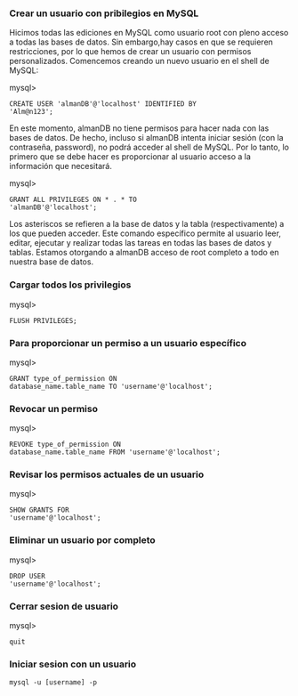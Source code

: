 ### Crear un usuario con pribilegios en MySQL
Hicimos todas las ediciones en MySQL como usuario root con pleno acceso a todas las bases de datos. 
Sin embargo,hay casos en que se requieren  restricciones, por lo que hemos de crear un usuario con permisos personalizados.
Comencemos creando un nuevo usuario en el shell de MySQL:

 mysql> <pre><code>CREATE USER 'almanDB'@'localhost' IDENTIFIED BY 'Alm@n123';</pre></code>
 
 En este momento, almanDB no tiene permisos para hacer nada con las bases de datos. 
 De hecho, incluso si almanDB intenta iniciar sesión (con la contraseña, password), no podrá acceder al shell de MySQL.
 Por lo tanto, lo primero que se debe hacer es proporcionar al usuario acceso a la información que necesitará.
 
 mysql> <pre><code>GRANT ALL PRIVILEGES ON * . * TO 'almanDB'@'localhost';</pre></code>
 
 Los asteriscos se refieren a la base de datos y la tabla (respectivamente) a los que pueden acceder. 
 Este comando específico permite al usuario leer, editar, ejecutar y realizar todas las tareas en todas las bases de datos y tablas.
 Estamos otorgando a almanDB acceso de root completo a todo en nuestra base de datos.
 ### Cargar todos los privilegios
 
  mysql> <pre><code>FLUSH PRIVILEGES;</pre></code>
 
### Para proporcionar un permiso a un usuario específico
   mysql> <pre><code>GRANT type_of_permission ON database_name.table_name TO 'username'@'localhost';</pre></code>
   
### Revocar un permiso
  mysql> <pre><code>REVOKE type_of_permission ON database_name.table_name FROM 'username'@'localhost';</pre></code>
 
### Revisar los permisos actuales de un usuario 
  mysql> <pre><code>SHOW GRANTS FOR 'username'@'localhost';</pre></code>
  
### Eliminar un usuario por completo
  mysql> <pre><code>DROP USER 'username'@'localhost';</pre></code>
 
### Cerrar sesion de usuario 
  mysql> <pre><code>quit</pre></code>
  
### Iniciar sesion con un usuario
  <pre><code>mysql -u [username] -p</pre></code>



 


 

